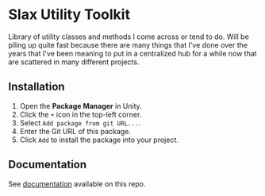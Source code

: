 # Slax Utility Toolkit

Library of utility classes and methods I come across or tend to do. Will be piling up quite fast because there are many things that I've done over the years that I've been meaning to put in a centralized hub for a while now that are scattered in many different projects.

## Installation

1. Open the **Package Manager** in Unity.
2. Click the `+` icon in the top-left corner.
3. Select `Add package from git URL...`.
4. Enter the Git URL of this package.
5. Click `Add` to install the package into your project.

## Documentation

See [documentation](./Documentation~/README.md) available on this repo.